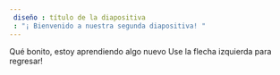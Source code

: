 ```yaml
---
 diseño : título de la diapositiva
 : "¡ Bienvenido a nuestra segunda diapositiva! "
---
```

Qué bonito, estoy aprendiendo algo nuevo 
Use la flecha izquierda para regresar!
